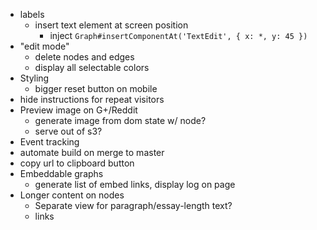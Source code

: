 * labels
  * insert text element at screen position
    * inject `Graph#insertComponentAt('TextEdit', { x: *, y: 45 })`
* "edit mode"
  * delete nodes and edges
  * display all selectable colors
* Styling
  * bigger reset button on mobile
* hide instructions for repeat visitors
* Preview image on G+/Reddit
  * generate image from dom state w/ node?
  * serve out of s3?
* Event tracking
* automate build on merge to master
* copy url to clipboard button
* Embeddable graphs
  * generate list of embed links, display log on page
* Longer content on nodes
  * Separate view for paragraph/essay-length text?
  * links
